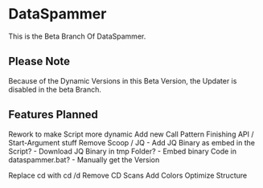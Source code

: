 # DataSpammer

This is the Beta Branch Of DataSpammer.

## Please Note

Because of the Dynamic Versions in this Beta Version, the Updater is disabled in the beta Branch.

## Features Planned

Rework to make Script more dynamic
Add new Call Pattern
Finishing API / Start-Argument stuff
Remove Scoop / JQ
    - Add JQ Binary as embed in the Script?
    - Download JQ Binary in tmp Folder?
    - Embed binary Code in dataspammer.bat?
    - Manually get the Version

Replace cd with cd /d
Remove CD Scans
Add Colors
Optimize Structure
